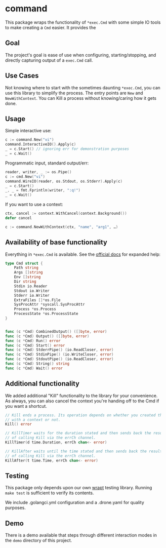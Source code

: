 # command

This package wraps the functionality of `*exec.Cmd` with some simple IO tools to make creating a `Cmd` easier. It provides
the 

## Goal

The project's goal is ease of use when configuring, starting/stopping, and directly capturing output of a `exec.Cmd` call.

## Use Cases

Not knowing where to start with the sometimes daunting `*exec.Cmd`, you can use this library to simplify the process. The entry points are `New` and `NewWithContext`. You can Kill a process without knowing/caring how it gets done. 

## Usage

Simple interactive use:

```go
c := command.New("vi")
command.InteractiveIO().Apply(c)
_ = c.Start() // ignoring err for demonstration purposes
_ = c.Wait() 
```

Programmatic input, standard output/err:

```go
reader, writer, _ := os.Pipe()
c := cmd.New("vi")
command.WireIO(reader, os.Stdout, os.Stderr).Apply(c)
_ = c.Start()
_, _ = fmt.Fprintln(writer, ":q!")
_ = c.Wait()
```

If you want to use a context:
```go
ctx, cancel := context.WithCancel(context.Background())
defer cancel

c := command.NewWithContext(ctx, "name", "arg1", …)

```
## Availability of base functionality

Everything in `*exec.Cmd` is available. See the [official docs](https://pkg.go.dev/os/exec#Cmd) for expanded help:

```go
type Cmd struct {
	Path string
	Args []string
	Env []string
	Dir string
	Stdin io.Reader
	Stdout io.Writer
	Stderr io.Writer
	ExtraFiles []*os.File
	SysProcAttr *syscall.SysProcAttr
	Process *os.Process
	ProcessState *os.ProcessState
}


func (c *Cmd) CombinedOutput() ([]byte, error)
func (c *Cmd) Output() ([]byte, error)
func (c *Cmd) Run() error
func (c *Cmd) Start() error
func (c *Cmd) StderrPipe() (io.ReadCloser, error)
func (c *Cmd) StdinPipe() (io.WriteCloser, error)
func (c *Cmd) StdoutPipe() (io.ReadCloser, error)
func (c *Cmd) String() string
func (c *Cmd) Wait() error
```

## Additional functionality

We added additional "Kill" functionality to the library for your convenience. As always, you can also cancel the context you're handing off to the Cmd if you want a shortcut.

```go
// Kill ends a process. Its operation depends on whether you created the Cmd
// with a context or not.
Kill() error

// KillTimer waits for the duration stated and then sends back the results
// of calling Kill via the errCh channel.
KillTimer(d time.Duration, errCh chan<- error)

// KillAfter waits until the time stated and then sends back the results
// of calling Kill via the errCh channel.
KillAfter(t time.Time, errCh chan<- error)
```

## Testing

This package only depends upon our own [wrapt](https://github.com/metrumresearchgroup/wrapt/) testing library. Running `make test` is sufficient to verify its contents.

We include .golangci.yml configuration and a .drone.yaml for quality purposes.

## Demo

There is a demo available that steps through different interaction modes in the `demo` directory of this project.